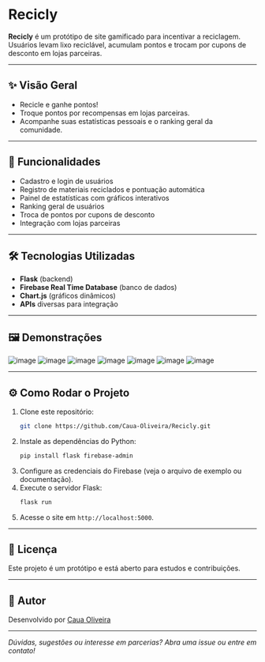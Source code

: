 # Recicly

**Recicly** é um protótipo de site gamificado para incentivar a reciclagem.  
Usuários levam lixo reciclável, acumulam pontos e trocam por cupons de desconto em lojas parceiras.

---

## ✨ Visão Geral

- Recicle e ganhe pontos!
- Troque pontos por recompensas em lojas parceiras.
- Acompanhe suas estatísticas pessoais e o ranking geral da comunidade.

---

## 🚀 Funcionalidades

- Cadastro e login de usuários
- Registro de materiais reciclados e pontuação automática
- Painel de estatísticas com gráficos interativos
- Ranking geral de usuários
- Troca de pontos por cupons de desconto
- Integração com lojas parceiras

---

## 🛠 Tecnologias Utilizadas

- **Flask** (backend)
- **Firebase Real Time Database** (banco de dados)
- **Chart.js** (gráficos dinâmicos)
- **APIs** diversas para integração

---

## 🖼️ Demonstrações

![image](https://github.com/user-attachments/assets/1d71a5e2-d853-433e-956f-b586fb993349)
![image](https://github.com/user-attachments/assets/6b6cd243-f217-41ba-8b28-984a56e834eb)
![image](https://github.com/user-attachments/assets/8981f6d3-fa4f-4a0d-b001-e38455e6f0d8)
![image](https://github.com/user-attachments/assets/7e316021-2e53-488e-aca6-3e1c11d09f56)
![image](https://github.com/user-attachments/assets/b0d4be9c-1d58-4665-82f8-f8f58cbafeaa)
![image](https://github.com/user-attachments/assets/ce3ea909-18e0-4b73-aff2-0c329bdfb9e1)
![image](https://github.com/user-attachments/assets/3262f335-dc21-464e-80cf-652d3ecd0a61)

---

## ⚙️ Como Rodar o Projeto

1. Clone este repositório:
   ```bash
   git clone https://github.com/Caua-Oliveira/Recicly.git
   ```
2. Instale as dependências do Python:
   ```bash
   pip install flask firebase-admin
   ```
3. Configure as credenciais do Firebase (veja o arquivo de exemplo ou documentação).
4. Execute o servidor Flask:
   ```bash
   flask run
   ```
5. Acesse o site em `http://localhost:5000`.

---

## 📄 Licença

Este projeto é um protótipo e está aberto para estudos e contribuições.

---

## 👤 Autor

Desenvolvido por [Caua Oliveira](https://github.com/Caua-Oliveira)

---

*Dúvidas, sugestões ou interesse em parcerias? Abra uma issue ou entre em contato!*

